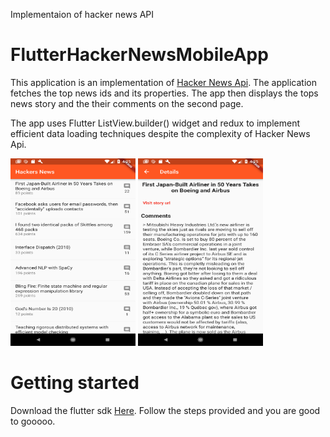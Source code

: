 Implementaion of hacker news API

# FlutterHackerNewsMobileApp

This application is an implementation of <a href = "https://github.com/HackerNews/API">Hacker News Api</a>.
The application fetches the top news ids and its properties. The app then displays the tops news story and the their comments on the second page.

The app uses Flutter ListView.builder() widget and redux to implement efficient data loading techniques despite the complexity of 
Hacker News Api.

<img src="flutter_01.png" width="200" height="300">       <img src="flutter_02.png" width="200" height="300">

# Getting started

Download the flutter sdk <a href = "https://flutter.dev/docs/get-started/install">Here</a>. Follow the steps provided and you are good to gooooo.
